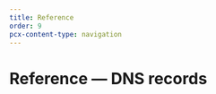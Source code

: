 ```yaml
---
title: Reference
order: 9
pcx-content-type: navigation
---
```


# Reference — DNS records

<DirectoryListing path="/manage-dns-records/reference"/>
